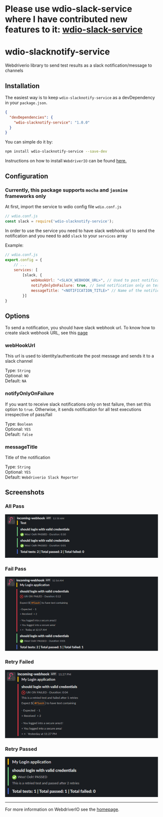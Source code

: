 # Please use wdio-slack-service where I have contributed new features to it: [wdio-slack-service](https://www.npmjs.com/package/wdio-slack-service)

# wdio-slacknotify-service
Webdriverio library to send test results as a slack notification/message to channels

## Installation

The easiest way is to keep `wdio-slacknotify-service` as a devDependency in your `package.json`.

```json
{
  "devDependencies": {
    "wdio-slacknotify-service": "1.0.0"
  }
}
```

You can simple do it by:

```bash
npm install wdio-slacknotify-service --save-dev
```

Instructions on how to install `WebdriverIO` can be found [here.](https://webdriver.io/docs/gettingstarted.html)

## Configuration

### Currently, this package supports `mocha` and `jasmine` frameworks only

At first, import the service to wdio config file `wdio.conf.js`

```js
// wdio.conf.js
const slack = require('wdio-slacknotify-service');
```

In order to use the service you need to have slack webhook url to send the notification and you need to add `slack` to your `services` array

Example:

```js
// wdio.conf.js
export.config = {
    // ...
    services: [
        [slack, {
            webHookUrl: "<SLACK_WEBHOOK_URL>", // Used to post notification to a particular channel
            notifyOnlyOnFailure: true, // Send notification only on test failure
            messageTitle: "<NOTIFICATION_TITLE>" // Name of the notification
        }]
}
```

## Options

To send a notification, you should have slack webhook url. To know how to create slack webhook URL, see this [page](https://api.slack.com/messaging/webhooks)

### webHookUrl

This url is used to identity/authenticate the post message and sends it to a slack channel

Type: `String` <br/>
Optional: `NO` <br/>
Default: `NA`

### notifyOnlyOnFailure

If you want to receive slack notifications only on test failure, then set this option to `true`. Otherwise, it sends notification for all test executions irrespective of pass/fail

Type: `Boolean` <br/>
Optional: `YES` <br/>
Default: `false`

### messageTitle

Title of the notification

Type: `String` <br/>
Optional: `YES` <br/>
Default: `Webdriverio Slack Reporter`

## Screenshots

### All Pass

![All Pass](./assets/allpass.PNG)

### Fail Pass

![Fail Pass](./assets/failpass.PNG)

### Retry Failed

![Retry Failed](./assets/retryfail.PNG)

### Retry Passed

![Retry Passed](./assets/retrypassed.PNG)

---

For more information on WebdriverIO see the [homepage](https://webdriver.io).
